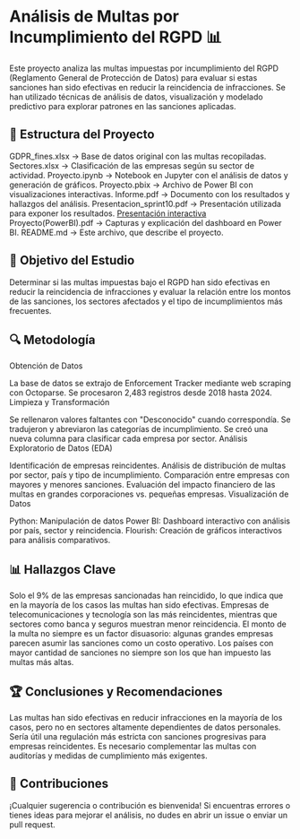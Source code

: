 # **Análisis de Multas por Incumplimiento del RGPD** 📊
Este proyecto analiza las multas impuestas por incumplimiento del RGPD (Reglamento General de Protección de Datos) para evaluar si estas sanciones han sido efectivas en reducir la reincidencia de infracciones. Se han utilizado técnicas de análisis de datos, visualización y modelado predictivo para explorar patrones en las sanciones aplicadas.

## 📂 Estructura del Proyecto
GDPR_fines.xlsx → Base de datos original con las multas recopiladas.
Sectores.xlsx → Clasificación de las empresas según su sector de actividad.
Proyecto.ipynb → Notebook en Jupyter con el análisis de datos y generación de gráficos.
Proyecto.pbix → Archivo de Power BI con visualizaciones interactivas.
Informe.pdf → Documento con los resultados y hallazgos del análisis.
Presentacion_sprint10.pdf → Presentación utilizada para exponer los resultados.
[Presentación interactiva](https://www.canva.com/design/DAGeC0rGGJE/UZ7lZGbsPQfvMt_C7iVncQ/edit?utm_content=DAGeC0rGGJE&utm_campaign=designshare&utm_medium=link2&utm_source=sharebutton)
Proyecto(PowerBI).pdf → Capturas y explicación del dashboard en Power BI.
README.md → Este archivo, que describe el proyecto.

## 📝 Objetivo del Estudio
Determinar si las multas impuestas bajo el RGPD han sido efectivas en reducir la reincidencia de infracciones y evaluar la relación entre los montos de las sanciones, los sectores afectados y el tipo de incumplimientos más frecuentes.

## 🔍 Metodología
Obtención de Datos

La base de datos se extrajo de Enforcement Tracker mediante web scraping con Octoparse.
Se procesaron 2,483 registros desde 2018 hasta 2024.
Limpieza y Transformación

Se rellenaron valores faltantes con "Desconocido" cuando correspondía.
Se tradujeron y abreviaron las categorías de incumplimiento.
Se creó una nueva columna para clasificar cada empresa por sector.
Análisis Exploratorio de Datos (EDA)

Identificación de empresas reincidentes.
Análisis de distribución de multas por sector, país y tipo de incumplimiento.
Comparación entre empresas con mayores y menores sanciones.
Evaluación del impacto financiero de las multas en grandes corporaciones vs. pequeñas empresas.
Visualización de Datos

Python: Manipulación de datos
Power BI: Dashboard interactivo con análisis por país, sector y reincidencia.
Flourish: Creación de gráficos interactivos para análisis comparativos.

## 📊 Hallazgos Clave
Solo el 9% de las empresas sancionadas han reincidido, lo que indica que en la mayoría de los casos las multas han sido efectivas.
Empresas de telecomunicaciones y tecnología son las más reincidentes, mientras que sectores como banca y seguros muestran menor reincidencia.
El monto de la multa no siempre es un factor disuasorio: algunas grandes empresas parecen asumir las sanciones como un costo operativo.
Los países con mayor cantidad de sanciones no siempre son los que han impuesto las multas más altas.

## 🏆 Conclusiones y Recomendaciones
Las multas han sido efectivas en reducir infracciones en la mayoría de los casos, pero no en sectores altamente dependientes de datos personales.
Sería útil una regulación más estricta con sanciones progresivas para empresas reincidentes.
Es necesario complementar las multas con auditorías y medidas de cumplimiento más exigentes.


## 🤝 Contribuciones
¡Cualquier sugerencia o contribución es bienvenida! Si encuentras errores o tienes ideas para mejorar el análisis, no dudes en abrir un issue o enviar un pull request.
